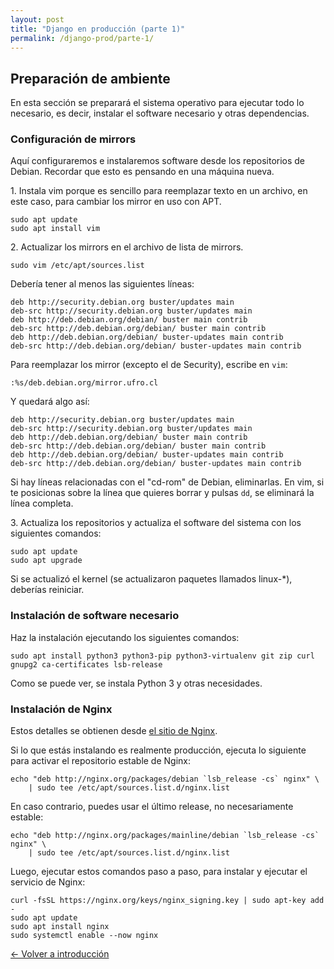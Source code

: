 ```yaml
---
layout: post
title: "Django en producción (parte 1)"
permalink: /django-prod/parte-1/
---
```


## Preparación de ambiente

En esta sección se preparará el sistema operativo para ejecutar todo
lo necesario, es decir, instalar el software necesario y otras dependencias.

### Configuración de mirrors

Aquí configuraremos e instalaremos software desde los repositorios de Debian.
Recordar que esto es pensando en una máquina nueva.

1\. Instala vim porque es sencillo para reemplazar texto en un archivo, en este
caso, para cambiar los mirror en uso con APT.

```
sudo apt update
sudo apt install vim
```

2\. Actualizar los mirrors en el archivo de lista de mirrors.
```
sudo vim /etc/apt/sources.list
```

Debería tener al menos las siguientes líneas:

```
deb http://security.debian.org buster/updates main
deb-src http://security.debian.org buster/updates main
deb http://deb.debian.org/debian/ buster main contrib
deb-src http://deb.debian.org/debian/ buster main contrib
deb http://deb.debian.org/debian/ buster-updates main contrib
deb-src http://deb.debian.org/debian/ buster-updates main contrib
```

Para reemplazar los mirror (excepto el de Security), escribe en `vim`:

```
:%s/deb.debian.org/mirror.ufro.cl
```

Y quedará algo así:

```deb
deb http://security.debian.org buster/updates main
deb-src http://security.debian.org buster/updates main
deb http://deb.debian.org/debian/ buster main contrib
deb-src http://deb.debian.org/debian/ buster main contrib
deb http://deb.debian.org/debian/ buster-updates main contrib
deb-src http://deb.debian.org/debian/ buster-updates main contrib
```

Si hay líneas relacionadas con el "cd-rom" de Debian, eliminarlas. En vim,
si te posicionas sobre la línea que quieres borrar y pulsas `dd`,
se eliminará la línea completa.

3\. Actualiza los repositorios y actualiza el software del sistema
con los siguientes comandos:

```
sudo apt update
sudo apt upgrade
```

Si se actualizó el kernel (se actualizaron paquetes llamados linux-*),
deberías reiniciar.

### Instalación de software necesario

Haz la instalación ejecutando los siguientes comandos:

```
sudo apt install python3 python3-pip python3-virtualenv git zip curl gnupg2 ca-certificates lsb-release
```

Como se puede ver, se instala Python 3 y otras necesidades.

### Instalación de Nginx

Estos detalles se obtienen desde [el sitio de Nginx](https://nginx.org/en/linux_packages.html#Debian).

Si lo que estás instalando es realmente producción, ejecuta lo siguiente
para activar el repositorio estable de Nginx:

```
echo "deb http://nginx.org/packages/debian `lsb_release -cs` nginx" \
    | sudo tee /etc/apt/sources.list.d/nginx.list
```

En caso contrario, puedes usar el último release, no necesariamente estable:

```
echo "deb http://nginx.org/packages/mainline/debian `lsb_release -cs` nginx" \
    | sudo tee /etc/apt/sources.list.d/nginx.list
```

Luego, ejecutar estos comandos paso a paso, para instalar y ejecutar
el servicio de Nginx:

```
curl -fsSL https://nginx.org/keys/nginx_signing.key | sudo apt-key add -
sudo apt update
sudo apt install nginx
sudo systemctl enable --now nginx
```

<a href="/django-prod/" class="btn">← Volver a introducción</a>